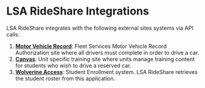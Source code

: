 # LSA RideShare Integrations

LSA RideShare integrates with the following external sites systems via API calls:
1. **[Motor Vehicle Record](https://ltp.umich.edu/wp-content/uploads/mvr_auth.pdf)**: Fleet Services Motor Vehicle Record Authorization site where all drivers must complete in order to drive a car.
1. **[Canvas](https://canvas.it.umich.edu/)**: Unit specific training site where units manage training content for students who wish to drive a reserved car.
1. **[Wolverine Access](https://wolverineaccess.umich.edu/collection/all/student-wolverine-access)**: Student Enrollment system. LSA RideShare retrieves the student roster from this application.